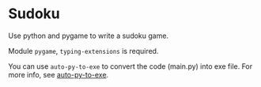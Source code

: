 # Sudoku
Use python and pygame to write a sudoku game.

Module ```pygame```, ```typing-extensions``` is required.

You can use ```auto-py-to-exe``` to convert the code (main.py) into exe file. For more info, see [auto-py-to-exe](https://pypi.org/project/auto-py-to-exe/).
